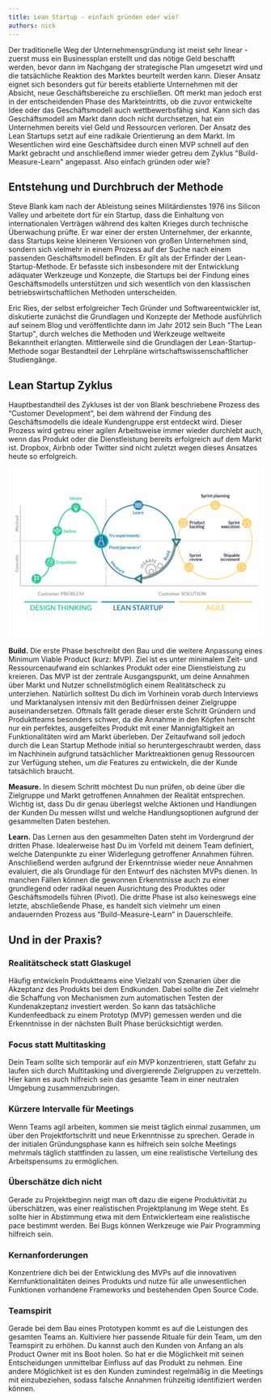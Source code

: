 ```yaml
---
title: Lean Startup - einfach gründen oder wie?
authors: nick
---
```


Der traditionelle Weg der Unternehmensgründung ist meist sehr linear - zuerst muss ein Businessplan erstellt und das nötige Geld beschafft werden, bevor dann im Nachgang der strategische Plan umgesetzt wird und die tatsächliche Reaktion des Marktes beurteilt werden kann. Dieser Ansatz eignet sich besonders gut für bereits etablierte Unternehmen mit der Absicht, neue Geschäftsbereiche zu erschließen. Oft merkt man jedoch erst in der entscheidenden Phase des Markteintritts, ob die zuvor entwickelte Idee oder das Geschäftsmodell auch wettbewerbsfähig sind. Kann sich das Geschäftsmodell am Markt dann doch nicht durchsetzen, hat ein Unternehmen bereits viel Geld und Ressourcen verloren. Der Ansatz des Lean Startups setzt auf eine radikale Orientierung an dem Markt. Im Wesentlichen wird eine Geschäftsidee durch einen MVP schnell auf den Markt gebracht und anschließend immer wieder getreu dem Zyklus "Build-Measure-Learn" angepasst. Also einfach gründen oder wie?

## Entstehung und Durchbruch der Methode

Steve Blank kam nach der Ableistung seines Militärdienstes 1976 ins Silicon Valley und arbeitete dort für ein Startup, dass die Einhaltung von internationalen Verträgen während des kalten Krieges durch technische Überwachung prüfte. Er war einer der ersten Unternehmer, der erkannte, dass Startups keine kleineren Versionen von großen Unternehmen sind, sondern sich vielmehr in einem Prozess auf der Suche nach einem passenden Geschäftsmodell befinden. Er gilt als der Erfinder der Lean-Startup-Methode. Er befasste sich insbesondere mit der Entwicklung adäquater Werkzeuge und Konzepte, die Startups bei der Findung eines Geschäftsmodells unterstützen und sich wesentlich von den klassischen betriebswirtschaftlichen Methoden unterscheiden.

Eric Ries, der selbst erfolgreicher Tech Gründer und Softwareentwickler ist, diskutierte zunächst die Grundlagen und Konzepte der Methode ausführlich auf seinem Blog und veröffentlichte dann im Jahr 2012 sein Buch "The Lean Startup", durch welches die Methoden und Werkzeuge weltweite Bekanntheit erlangten. Mittlerweile sind die Grundlagen der Lean-Startup-Methode sogar Bestandteil der Lehrpläne wirtschaftswissenschaftlicher Studiengänge.

## Lean Startup Zyklus

Hauptbestandteil des Zykluses ist der von Blank beschriebene Prozess des “Customer Development”, bei dem während der Findung des Geschäftsmodells die ideale Kundengruppe erst entdeckt wird. Dieser Prozess wird getreu einer agilen Arbeitsweise immer wieder durchlebt auch, wenn das Produkt oder die Dienstleistung bereits erfolgreich auf dem Markt ist. Dropbox, Airbnb oder Twitter sind nicht zuletzt wegen dieses Ansatzes heute so erfolgreich.

![](3QEQxn4acGwo0md3fBUklbG7KDU19gqHBCpMQndLkiV6Siy9ldOLYOpK03BYsUpdAImrs3GjXho-JfvTuYyCoXyJCTFmCEacEkhmecESkBNjkFRaLfZx60sBCuJdX_dKcAvlB5c4)

**Build.** Die erste Phase beschreibt den Bau und die weitere Anpassung eines Minimum Viable Product (kurz: MVP). Ziel ist es unter minimalem Zeit- und Ressourcenaufwand ein schlankes Produkt oder eine Dienstleistung zu kreieren. Das MVP ist der zentrale Ausgangspunkt, um deine Annahmen über Markt und Nutzer schnellstmöglich einem Realitätscheck zu unterziehen. Natürlich solltest Du dich im Vorhinein vorab durch Interviews &nbsp;und Marktanalysen intensiv mit den Bedürfnissen deiner Zielgruppe auseinandersetzen. Oftmals fällt gerade dieser erste Schritt Gründern und Produktteams besonders schwer, da die Annahme in den Köpfen herrscht nur ein perfektes, ausgefeiltes Produkt mit einer Mannigfaltigkeit an Funktionalitäten wird am Markt überleben. Der Zeitaufwand soll jedoch durch die Lean Startup Methode initial so heruntergeschraubt werden, dass im Nachhinein aufgrund tatsächlicher Marktreaktionen genug Ressourcen zur Verfügung stehen, um _die_ Features zu entwickeln, die der Kunde tatsächlich braucht.

**Measure.** In diesem Schritt möchtest Du nun prüfen, ob deine über die Zielgruppe und Markt getroffenen Annahmen der Realität entsprechen. Wichtig ist, dass Du dir genau überlegst welche Aktionen und Handlungen der Kunden Du messen willst und welche Handlungsoptionen aufgrund der gesammelten Daten bestehen.

**Learn.** Das Lernen aus den gesammelten Daten steht im Vordergrund der dritten Phase. Idealerweise hast Du im Vorfeld mit deinem Team definiert, welche Datenpunkte zu einer Widerlegung getroffener Annahmen führen. Anschließend werden aufgrund der Erkenntnisse wieder neue Annahmen evaluiert, die als Grundlage für den Entwurf des nächsten MVPs dienen. In manchen Fällen können die gewonnen Erkenntnisse auch zu einer grundlegend oder radikal neuen Ausrichtung des Produktes oder Geschäftsmodells führen (Pivot). Die dritte Phase ist also keineswegs eine letzte, abschließende Phase, es handelt sich vielmehr um einen andauernden Prozess aus “Build-Measure-Learn” in Dauerschleife.

## Und in der Praxis?

### Realitätscheck statt Glaskugel

Häufig entwickeln Produktteams eine Vielzahl von Szenarien über die Akzeptanz des Produkts bei dem Endkunden. Dabei sollte die Zeit vielmehr die Schaffung von Mechanismen zum automatischen Testen der Kundenakzeptanz investiert werden. So kann das tatsächliche Kundenfeedback zu einem Prototyp (MVP) gemessen werden und die Erkenntnisse in der nächsten Built Phase berücksichtigt werden.

### Focus statt Multitasking

Dein Team sollte sich temporär auf _ein_ MVP konzentrieren, statt Gefahr zu laufen sich durch Multitasking und divergierende Zielgruppen zu verzetteln. Hier kann es auch hilfreich sein das gesamte Team in einer neutralen Umgebung zusammenzubringen.

### Kürzere Intervalle für Meetings

Wenn Teams agil arbeiten, kommen sie meist täglich einmal zusammen, um über den Projektfortschritt und neue Erkenntnisse zu sprechen. Gerade in der initialen Gründungsphase kann es hilfreich sein solche Meetings mehrmals täglich stattfinden zu lassen, um eine realistische Verteilung des Arbeitspensums zu ermöglichen.

### Überschätze dich nicht

Gerade zu Projektbeginn neigt man oft dazu die eigene Produktivität zu überschätzen, was einer realistischen Projektplanung im Wege steht. Es sollte hier in Abstimmung etwa mit dem Entwicklerteam eine realistische pace bestimmt werden. Bei Bugs können Werkzeuge wie Pair Programming hilfreich sein.

### Kernanforderungen

Konzentriere dich bei der Entwicklung des MVPs auf die innovativen Kernfunktionalitäten deines Produkts und nutze für alle unwesentlichen Funktionen vorhandene Frameworks und bestehenden Open Source Code.

### Teamspirit

Gerade bei dem Bau eines Prototypen kommt es auf die Leistungen des gesamten Teams an. Kultiviere hier passende Rituale für dein Team, um den Teamspirit zu erhöhen. Du kannst auch den Kunden von Anfang an als Product Owner mit ins Boot holen. So hat er die Möglichkeit mit seinen Entscheidungen unmittelbar Einfluss auf das Produkt zu nehmen. Eine andere Möglichkeit ist es den Kunden zumindest regelmäßig in die Meetings mit einzubeziehen, sodass falsche Annahmen frühzeitig identifiziert werden können.
